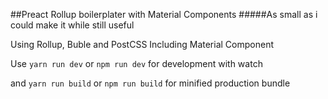 ##Preact Rollup boilerplater with Material Components
#####As small as i could make it while still useful

Using Rollup, Buble and PostCSS
Including Material Component

Use `yarn run dev` or `npm run dev` for development with watch

and `yarn run build` or `npm run build` for minified production bundle
